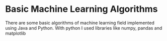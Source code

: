 # Basic Machine Learning Algorithms
There are some basic algorithms of machine learning field implemented using Java and Python. With python I used libraries like numpy, pandas and matplotlib
